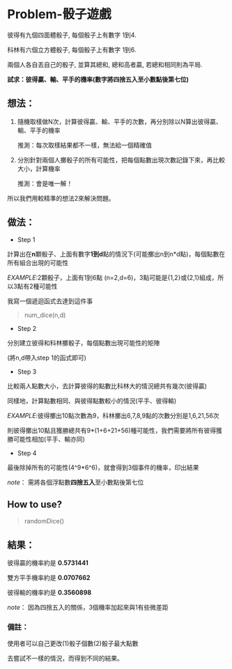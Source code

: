 # Problem-骰子遊戲

彼得有九個四面體骰子, 每個骰子上有數字 1到4. 

科林有六個立方體骰子, 每個骰子上有數字 1到6.

兩個人各自丟自己的骰子, 並算其總和, 總和高者贏, 若總和相同則為平局.

**試求：彼得贏、輸、平手的機率(數字將四捨五入至小數點後第七位)**


## 想法：

1. 隨機取樣做N次，計算彼得贏、輸、平手的次數，再分別除以N算出彼得贏、輸、平手的機率

   推測：每次取樣結果都不一樣，無法給一個精確值
              
              
2. 分別針對兩個人擲骰子的所有可能性，把每個點數出現次數記錄下來，再比較大小，計算機率

   推測：會是唯一解！
  
所以我們用較精準的想法2來解決問題。

## 做法：
* Step 1

計算出在**n**顆骰子、上面有數字**1到d**點的情況下(可能擲出n到n*d點)，每個點數在所有組合出現的可能性

*EXAMPLE*:2顆骰子，上面有1到6點 (n=2,d=6)，3點可能是{1,2}或{2,1}組成，所以3點有2種可能性

我寫一個遞迴函式去達到這件事 

>num_dice(n,d) 

* Step 2

分別建立彼得和科林擲骰子，每個點數出現可能性的矩陣 

(將n,d帶入step 1的函式即可)

* Step 3

比較兩人點數大小，去計算彼得的點數比科林大的情況總共有幾次(彼得贏)

同樣地，計算點數相同、與彼得點數較小的情況(平手、彼得輸)

*EXAMPLE*:彼得擲出10點次數為9，科林擲出6,7,8,9點的次數分別是1,6,21,56次

則彼得擲出10點且獲勝總共有9*(1+6+21+56)種可能性，我們需要將所有彼得獲勝可能性相加(平手、輸亦同)

* Step 4

最後除掉所有的可能性(4^9*6^6)，就會得到3個事件的機率，印出結果

*note*： 需將各個浮點數**四捨五入**至小數點後第七位

## How to use?

>randomDice()

## 結果：

彼得贏的機率約是 **0.5731441** 

雙方平手機率約是 **0.0707662**

彼得輸的機率約是 **0.3560898**

*note*： 因為四捨五入的關係，3個機率加起來與1有些微差距

### 備註：

使用者可以自己更改(1)骰子個數(2)骰子最大點數

去嘗試不一樣的情況，而得到不同的結果。

